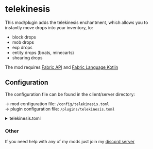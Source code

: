 # telekinesis

This mod/plugin adds the telekinesis enchantment, which allows you to instantly move drops into your inventory, to:

- block drops
- mob drops
- exp drops
- entity drops (boats, minecarts)
- shearing drops

The mod requires [Fabric API](https://github.com/fabricmc/fabric)
and [Fabric Language Kotlin](https://github.com/fabricmc/fabric-language-kotlin)

## Configuration

The configuration file can be found in the client/server directory:

-> mod configuration file: `/config/telekinesis.toml`
<br>
-> plugin configuration file: `/plugins/telekinesis.toml`

<details>
<summary>telekinesis.toml</summary>

```toml
onByDefault = false # should telekinesis work without the enchantment?
enchantment = true # should the telekinesis enchantment be enabled?
blockDrops = true # should telekinesis work for block drops?
shearingDrops = true # should telekinesis work for shearing drops?
mobDrops = true # should telekinesis work for mob drops?
entityDrops = true # should telekinesis work for entity drops (boat, minecarts)?
expDrops = true # should telekinesis work for exp drops?
```

</details>

### Other
If you need help with any of my mods just join my [discord server](https://nyon.dev/discord)
